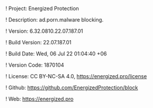 ! Project: Energized Protection

! Description: ad.porn.malware blocking.

! Version: 6.32.0810.22.07.187.01

! Build Version: 22.07.187.01

! Build Date: Wed, 06 Jul 22 01:04:40 +06

! Version Code: 1870104

! License: CC BY-NC-SA 4.0, https://energized.pro/license

! Github: https://github.com/EnergizedProtection/block

! Web: https://energized.pro
